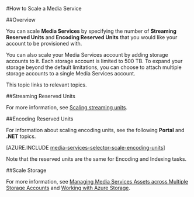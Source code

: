 <properties 
	pageTitle="How to Scale a media service" 
	description="Learn how to scale Media Services by specifying the number of On-Demand Streaming Reserved Units and Encoding Reserved Units that you would like your account to be provisioned with." 
	services="media-services" 
	documentationCenter="" 
	authors="juliako" 
	manager="dwrede" 
	editor=""/>

<tags 
	ms.service="media-services" 
	ms.workload="media" 
	ms.tgt_pltfrm="na" 
	ms.devlang="na" 
	ms.topic="article" 
	ms.date="04/24/2015" 
	ms.author="juliako"/>


#How to Scale a Media Service  

##Overview

You can scale **Media Services** by specifying the number of **Streaming Reserved Units** and **Encoding Reserved Units** that you would like your account to be provisioned with. 

You can also scale your Media Services account by adding storage accounts to it. Each storage account is limited to 500 TB. To expand your storage beyond the default limitations, you can choose to attach multiple storage accounts to a single Media Services account.

This topic links to relevant topics.

##<a id="streaming_endpoins"></a>Streaming Reserved Units

For more information, see [Scaling streaming units](media-services-manage-origins.md#scale_streaming_endpoints).

##<a id="encoding_reserved_units"></a>Encoding Reserved Units

For information about scaling encoding units, see the following **Portal** and **.NET** topics.

[AZURE.INCLUDE [media-services-selector-scale-encoding-units](../../includes/media-services-selector-scale-encoding-units.md)]

Note that the reserved units are the same for Encoding and Indexing tasks.

##<a id="storage"></a>Scale Storage

For more information, see [Managing Media Services Assets across Multiple Storage Accounts](https://msdn.microsoft.com/library/azure/dn271889.aspx) and [Working with Azure Storage](https://msdn.microsoft.com/library/azure/dn767951.aspx).



 